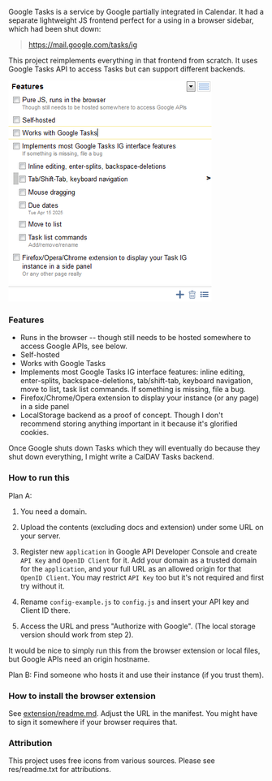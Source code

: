 Google Tasks is a service by Google partially integrated in Calendar. It had a separate lightweight JS frontend perfect for a using in a browser sidebar, which had been shut down:

> https://mail.google.com/tasks/ig

This project reimplements everything in that frontend from scratch. It uses Google Tasks API to access Tasks but can support different backends.

![Screenshot](docs/screen-features.png)


### Features
* Runs in the browser -- though still needs to be hosted somewhere to access Google APIs, see below.
* Self-hosted
* Works with Google Tasks
* Implements most Google Tasks IG interface features: inline editing, enter-splits, backspace-deletions, tab/shift-tab, keyboard navigation, move to list, task list commands. If something is missing, file a bug.
* Firefox/Chrome/Opera extension to display your instance (or any page) in a side panel
* LocalStorage backend as a proof of concept. Though I don't recommend storing anything important in it because it's glorified cookies.

Once Google shuts down Tasks which they will eventually do because they shut down everything, I might write a CalDAV Tasks backend.


### How to run this

Plan A:

1. You need a domain.

2. Upload the contents (excluding docs and extension) under some URL on your server.

3. Register new ``application`` in Google API Developer Console and create ``API Key`` and ``OpenID Client`` for it. Add your domain as a trusted domain for the ``application``, and your full URL as an allowed origin for that ``OpenID Client``. You may restrict ``API Key`` too but it's not required and first try without it.

4. Rename ``config-example.js`` to ``config.js`` and insert your API key and Client ID there.

5. Access the URL and press "Authorize with Google". (The local storage version should work from step 2).

It would be nice to simply run this from the browser extension or local files, but Google APIs need an origin hostname.

Plan B: Find someone who hosts it and use their instance (if you trust them).


### How to install the browser extension

See [extension/readme.md](extension/readme.md). Adjust the URL in the manifest. You might have to sign it somewhere if your browser requires that.


### Attribution
This project uses free icons from various sources. Please see res/readme.txt for attributions.
